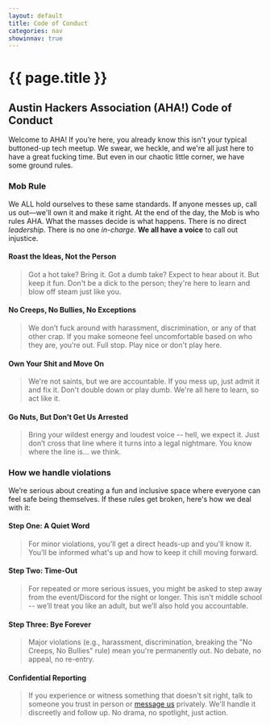 ```yaml
---
layout: default
title: Code of Conduct
categories: nav
showinnav: true
---
```


# {{ page.title }}

## Austin Hackers Association (AHA!) Code of Conduct

Welcome to AHA! If you’re here, you already know this isn't your typical buttoned-up tech meetup. We swear, we heckle, and we're all just here to have a great fucking time. But even in our chaotic little corner, we have some ground rules.

### Mob Rule

We ALL hold ourselves to these same standards. If anyone messes up, call us out—we'll own it and make it right. At the end of the day, the Mob is who rules AHA. What the masses decide is what happens. There is no direct *leadership*. There is no one *in-charge*. **We all have a voice** to call out injustice.

#### Roast the Ideas, Not the Person

> Got a hot take? Bring it. Got a dumb take? Expect to hear about it. But keep it fun. Don't be a dick to the person; they're here to learn and blow off steam just like you.

#### No Creeps, No Bullies, No Exceptions

> We don’t fuck around with harassment, discrimination, or any of that other crap. If you make someone feel uncomfortable based on who they are, you’re out. Full stop. Play nice or don't play here.

#### Own Your Shit and Move On

> We're not saints, but we are accountable. If you mess up, just admit it and fix it. Don't double down or play dumb. We're all here to learn, so act like it.

#### Go Nuts, But Don’t Get Us Arrested

> Bring your wildest energy and loudest voice -- hell, we expect it. Just don’t cross that line where it turns into a legal nightmare. You know where the line is... we think.

### How we handle violations

We’re serious about creating a fun and inclusive space where everyone can feel safe being themselves. If these rules get broken, here's how we deal with it:

#### Step One: A Quiet Word

> For minor violations, you'll get a direct heads-up and you'll know it. You’ll be informed what's up and how to keep it chill moving forward.

#### Step Two: Time-Out

> For repeated or more serious issues, you might be asked to step away from the event/Discord for the night or longer. This isn't middle school -- we’ll treat you like an adult, but we’ll also hold you accountable.

#### Step Three: Bye Forever

> Major violations (e.g., harassment, discrimination, breaking the "No Creeps, No Bullies" rule) mean you're permanently out. No debate, no appeal, no re-entry.

#### Confidential Reporting

> If you experience or witness something that doesn't sit right, talk to someone you trust in person or [message us](mailto:aha@takeonme.org) privately. We'll handle it discreetly and follow up. No drama, no spotlight, just action.
